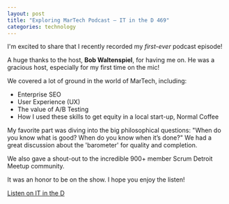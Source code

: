 ```yaml
---
layout: post
title: "Exploring MarTech Podcast – IT in the D 469"
categories: technology
---
```

I'm excited to share that I recently recorded my *first-ever* podcast episode!

A huge thanks to the host, **Bob Waltenspiel**, for having me on. He was a gracious host, especially for my first time on the mic!

We covered a lot of ground in the world of MarTech, including:
* Enterprise SEO
* User Experience (UX)
* The value of A/B Testing
* How I used these skills to get equity in a local start-up, Normal Coffee

My favorite part was diving into the big philosophical questions: "When do you know what is good? When do you know when it’s done?" We had a great discussion about the 'barometer' for quality and completion.

We also gave a shout-out to the incredible 900+ member Scrum Detroit Meetup community.

It was an honor to be on the show. I hope you enjoy the listen!

[Listen on IT in the D](https://itinthed.com/30772/exploring-martech-with-david-juan-it-in-the-d-469/)

